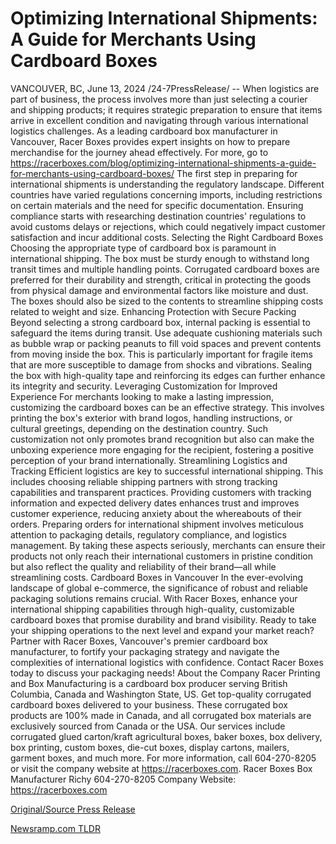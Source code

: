 # Optimizing International Shipments: A Guide for Merchants Using Cardboard Boxes

VANCOUVER, BC, June 13, 2024 /24-7PressRelease/ -- When logistics are part of business, the process involves more than just selecting a courier and shipping products; it requires strategic preparation to ensure that items arrive in excellent condition and navigating through various international logistics challenges. As a leading cardboard box manufacturer in Vancouver, Racer Boxes provides expert insights on how to prepare merchandise for the journey ahead effectively. For more, go to https://racerboxes.com/blog/optimizing-international-shipments-a-guide-for-merchants-using-cardboard-boxes/  The first step in preparing for international shipments is understanding the regulatory landscape. Different countries have varied regulations concerning imports, including restrictions on certain materials and the need for specific documentation. Ensuring compliance starts with researching destination countries' regulations to avoid customs delays or rejections, which could negatively impact customer satisfaction and incur additional costs.  Selecting the Right Cardboard Boxes  Choosing the appropriate type of cardboard box is paramount in international shipping. The box must be sturdy enough to withstand long transit times and multiple handling points. Corrugated cardboard boxes are preferred for their durability and strength, critical in protecting the goods from physical damage and environmental factors like moisture and dust. The boxes should also be sized to the contents to streamline shipping costs related to weight and size.  Enhancing Protection with Secure Packing  Beyond selecting a strong cardboard box, internal packing is essential to safeguard the items during transit. Use adequate cushioning materials such as bubble wrap or packing peanuts to fill void spaces and prevent contents from moving inside the box. This is particularly important for fragile items that are more susceptible to damage from shocks and vibrations. Sealing the box with high-quality tape and reinforcing its edges can further enhance its integrity and security.  Leveraging Customization for Improved Experience  For merchants looking to make a lasting impression, customizing the cardboard boxes can be an effective strategy. This involves printing the box's exterior with brand logos, handling instructions, or cultural greetings, depending on the destination country. Such customization not only promotes brand recognition but also can make the unboxing experience more engaging for the recipient, fostering a positive perception of your brand internationally.  Streamlining Logistics and Tracking  Efficient logistics are key to successful international shipping. This includes choosing reliable shipping partners with strong tracking capabilities and transparent practices. Providing customers with tracking information and expected delivery dates enhances trust and improves customer experience, reducing anxiety about the whereabouts of their orders.  Preparing orders for international shipment involves meticulous attention to packaging details, regulatory compliance, and logistics management. By taking these aspects seriously, merchants can ensure their products not only reach their international customers in pristine condition but also reflect the quality and reliability of their brand—all while streamlining costs.  Cardboard Boxes in Vancouver  In the ever-evolving landscape of global e-commerce, the significance of robust and reliable packaging solutions remains crucial. With Racer Boxes, enhance your international shipping capabilities through high-quality, customizable cardboard boxes that promise durability and brand visibility. Ready to take your shipping operations to the next level and expand your market reach? Partner with Racer Boxes, Vancouver's premier cardboard box manufacturer, to fortify your packaging strategy and navigate the complexities of international logistics with confidence. Contact Racer Boxes today to discuss your packaging needs!  About the Company  Racer Printing and Box Manufacturing is a cardboard box producer serving British Columbia, Canada and Washington State, US. Get top-quality corrugated cardboard boxes delivered to your business. These corrugated box products are 100% made in Canada, and all corrugated box materials are exclusively sourced from Canada or the USA. Our services include corrugated glued carton/kraft agricultural boxes, baker boxes, box delivery, box printing, custom boxes, die-cut boxes, display cartons, mailers, garment boxes, and much more.  For more information, call 604-270-8205 or visit the company website at https://racerboxes.com.  Racer Boxes Box Manufacturer Richy 604-270-8205 Company Website: https://racerboxes.com 

[Original/Source Press Release](https://www.24-7pressrelease.com/press-release/511680/optimizing-international-shipments-a-guide-for-merchants-using-cardboard-boxes) 

[Newsramp.com TLDR](https://newsramp.com/None) 